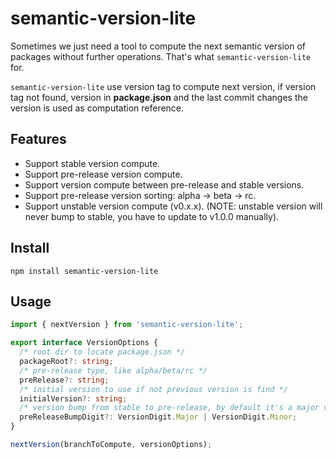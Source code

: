 # semantic-version-lite
Sometimes we just need a tool to compute the next semantic version of packages without further operations. That's what `semantic-version-lite` for.

`semantic-version-lite` use version tag to compute next version, if version tag not found, version in **package.json** and the last commit changes the version is used as computation reference.

## Features
- Support stable version compute.
- Support pre-release version compute.
- Support version compute between pre-release and stable versions.
- Support pre-release version sorting: alpha -> beta -> rc.
- Support unstable version compute (v0.x.x). (NOTE: unstable version will never bump to stable, you have to update to v1.0.0 manually).

## Install
```
npm install semantic-version-lite
```

## Usage
```typescript
import { nextVersion } from 'semantic-version-lite';

export interface VersionOptions {
  /* root dir to locate package.json */
  packageRoot?: string;
  /* pre-release type, like alpha/beta/rc */
  preRelease?: string;
  /* initial version to use if not previous version is find */
  initialVersion?: string;
  /* version bump from stable to pre-release, by default it's a major version bump */
  preReleaseBumpDigit?: VersionDigit.Major | VersionDigit.Minor;
}

nextVersion(branchToCompute, versionOptions);
```
